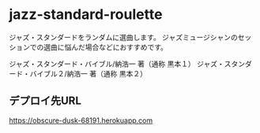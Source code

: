 # jazz-standard-roulette
ジャズ・スタンダードをランダムに選曲します。
ジャズミュージシャンのセッションでの選曲に悩んだ場合などにおすすめです。

ジャズ・スタンダード・バイブル/納浩一 著（通称 黒本１）
ジャズ・スタンダード・バイブル２/納浩一 著（通称 黒本２）

## デプロイ先URL
https://obscure-dusk-68191.herokuapp.com
